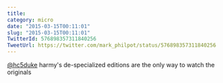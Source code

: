 ```yaml
---
title: 
category: micro
date: "2015-03-15T00:11:01"
slug: "2015-03-15T00:11:01"
TwitterId: 576898357311840256
TweetUrl: https://twitter.com/mark_philpot/status/576898357311840256
---
```


[@hc5duke](https://twitter.com/hc5duke) harmy's de-specialized editions are the
only way to watch the originals
